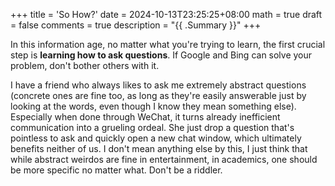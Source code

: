 +++
title = 'So How?'
date = 2024-10-13T23:25:25+08:00
math = true 
draft = false
comments = true
description = "{{ .Summary }}"
+++

In this information age, no matter what you're trying to learn, the first crucial step is **learning how to ask questions**. If Google and Bing can solve your problem, don't bother others with it.

I have a friend who always likes to ask me extremely abstract questions (concrete ones are fine too, as long as they're easily answerable just by looking at the words, even though I know they mean something else). Especially when done through WeChat, it turns already inefficient communication into a grueling ordeal. She just drop a question that's pointless to ask and quickly open a new chat window, which ultimately benefits neither of us. I don't mean anything else by this, I just think that while abstract weirdos are fine in entertainment, in academics, one should be more specific no matter what. Don't be a riddler.
